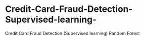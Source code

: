 # Credit-Card-Fraud-Detection-Supervised-learning-
Credit Card Fraud Detection (Supervised learning) Random Forest
